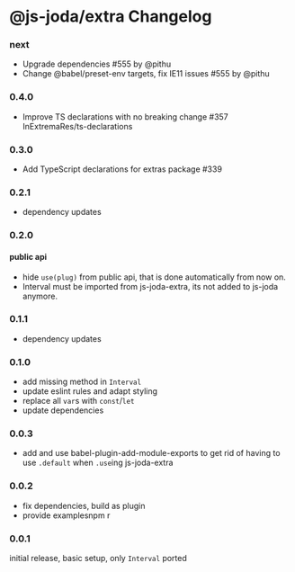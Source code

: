 @js-joda/extra Changelog
=========

### next

* Upgrade dependencies #555 by @pithu
* Change @babel/preset-env targets, fix IE11 issues #555 by @pithu

### 0.4.0

 * Improve TS declarations with no breaking change #357 InExtremaRes/ts-declarations

### 0.3.0

* Add TypeScript declarations for extras package #339

### 0.2.1 

* dependency updates

### 0.2.0

#### public api

* hide `use(plug)` from public api, that is done automatically from now on.
* Interval must be imported from js-joda-extra, its not added to js-joda anymore. 

### 0.1.1

* dependency updates

### 0.1.0

* add missing method in `Interval`
* update eslint rules and adapt styling
* replace all `var`s with `const`/`let`
* update dependencies

### 0.0.3

* add and use babel-plugin-add-module-exports to get rid of having to use `.default` when `.use`ing js-joda-extra

### 0.0.2

* fix dependencies, build as plugin
* provide examplesnpm r

### 0.0.1

initial release, basic setup, only `Interval` ported 
